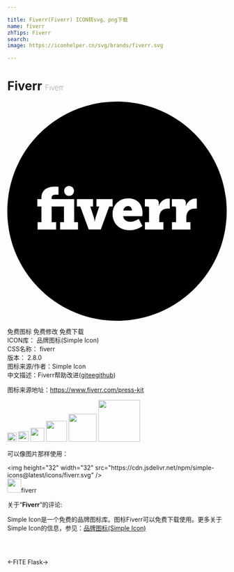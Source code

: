 ```yaml
---

title: Fiverr(Fiverr) ICON转svg、png下载
name: fiverr
zhTips: Fiverr
search: 
image: https://iconhelper.cn/svg/brands/fiverr.svg

---
```


# Fiverr  <small style="font-size: 60%;font-weight: 100">Fiverr</small>

<div id="svg" class="svg-wrap">
<svg role="img" viewBox="0 0 24 24" xmlns="http://www.w3.org/2000/svg"><title>Fiverr icon</title><path d="M13.639,11.928h-0.954c0.06-0.258,0.216-0.492,0.534-0.492C13.465,11.436,13.639,11.664,13.639,11.928z M24.001,12 c0,6.627-5.373,12-12,12s-12-5.373-12-12s5.373-12,12-12S24.001,5.373,24.001,12z M6.217,9.78c0,0.298,0.242,0.54,0.54,0.54 c0.298,0,0.54-0.242,0.54-0.54s-0.242-0.54-0.54-0.54C6.459,9.24,6.217,9.482,6.217,9.78z M7.735,13.2h-0.42v-2.526H4.849v-0.162 c0-0.318,0.318-0.324,0.48-0.324c0.186,0,0.27,0.018,0.27,0.018V9.33c0,0-0.168-0.024-0.396-0.024c-0.516,0-1.47,0.144-1.47,1.236 v0.138h-0.45v0.81h0.45v1.71h-0.42v0.81h2.028V13.2H4.849v-1.71h1.35v1.71h-0.42v0.81h1.956V13.2z M11.149,11.484h0.372v-0.81 h-1.77v0.81h0.3l-0.384,1.2c-0.072,0.198-0.09,0.438-0.09,0.438H9.553c0,0-0.018-0.24-0.09-0.438l-0.384-1.2h0.3v-0.81h-1.77v0.81 h0.372l0.924,2.52h1.32L11.149,11.484z M14.797,12.204c0-0.924-0.558-1.608-1.548-1.608c-1.074,0-1.734,0.762-1.734,1.74 c0,0.888,0.642,1.746,1.83,1.746c0.9,0,1.434-0.468,1.434-0.468l-0.408-0.774c0,0-0.444,0.318-0.936,0.318 c-0.354,0-0.69-0.186-0.774-0.612h2.112C14.767,12.54,14.797,12.312,14.797,12.204L14.797,12.204z M17.773,10.632 c0,0-0.066-0.012-0.132-0.012c-0.51-0.006-0.93,0.366-1.068,0.822v0h-0.012c0,0,0.012-0.066,0.012-0.168V11.1 c0-0.306-0.168-0.426-0.474-0.426h-1.05v0.81h0.312c0.09,0,0.144,0.054,0.144,0.144V13.2h-0.45v0.81h2.022V13.2h-0.45v-0.486 c0-0.606,0.3-1.002,0.918-1.002c0.138,0,0.228,0.018,0.228,0.018V10.632z M20.731,11.73v-1.098c0,0-0.066-0.012-0.132-0.012 c-0.504-0.006-0.924,0.366-1.068,0.822v0h-0.012c0,0,0.012-0.066,0.012-0.168V11.1c0-0.306-0.168-0.426-0.474-0.426h-1.05v0.81 h0.312c0.09,0,0.144,0.054,0.144,0.144V13.2h-0.45v0.81h2.022V13.2h-0.45v-0.486c0-0.606,0.3-1.002,0.918-1.002 C20.641,11.712,20.731,11.73,20.731,11.73z"/></svg>
</div>
<detail full-name='fiverr'></detail>

<div class="detail-page">
<p>
<span><span class="badge-success badge">免费图标</span> <span class="badge-success badge">免费修改</span>  <span class="badge-success badge">免费下载</span> </span>
<br/>
<span>
ICON库：
<span class="badge-secondary badge">品牌图标(Simple Icon)</span> 
</span>
<br/>
<span>
CSS名称：
<span class="badge-secondary badge">fiverr</span> 
</span>

<br/>
<span>
版本：
<span class="badge-secondary badge">2.8.0</span> 
</span>
<br/>
<span>图标来源/作者：<span class="badge-light badge">Simple Icon</span></span> 
<br/>
<span class="zh-detail">中文描述：<span class="badge-primary badge">Fiverr</span><span class="help-link"><span>帮助改进</span>(<a href="https://gitee.com/liuwave/icon-helper/edit/master/json/brands/fiverr.json" target="_blank" rel="noopener noreferrer">gitee</a><a href="https://github.com/liuwave/icon-helper/edit/master/json/brands/fiverr.json" target="_blank" rel="noopener noreferrer">github</a></span>)</span><br/>
</p>
</div><div class="description description alert alert-light"><p>图标来源地址：<a href="https://www.fiverr.com/press-kit" target="_blank" rel="noopener noreferrer">https://www.fiverr.com/press-kit</a></p></div>
<div class="alert alert-dark">
<img height="21" width="21" src="https://cdn.jsdelivr.net/npm/simple-icons@latest/icons/fiverr.svg" />
<img height="24" width="24" src="https://cdn.jsdelivr.net/npm/simple-icons@latest/icons/fiverr.svg" />
<img height="32" width="32" src="https://cdn.jsdelivr.net/npm/simple-icons@latest/icons/fiverr.svg" />
<img height="48" width="48" src="https://cdn.jsdelivr.net/npm/simple-icons@latest/icons/fiverr.svg" />
<img height="64" width="64" src="https://cdn.jsdelivr.net/npm/simple-icons@latest/icons/fiverr.svg" />
<img height="96" width="96" src="https://cdn.jsdelivr.net/npm/simple-icons@latest/icons/fiverr.svg" />

</div>
<div>
  <p>可以像图片那样使用：    
  </p>
  <div class="alert alert-primary" style="font-size: 14px">
    &lt;img height="32" width="32" src="https://cdn.jsdelivr.net/npm/simple-icons@latest/icons/fiverr.svg" /&gt;
    <copy-btn content='<img height="32" width="32" src="https://cdn.jsdelivr.net/npm/simple-icons@latest/icons/fiverr.svg" />'></copy-btn>
  </div>
  <div class="alert alert-secondary">
    <img height="32" width="32" src="https://cdn.jsdelivr.net/npm/simple-icons@latest/icons/fiverr.svg" />fiverr
    <copy-btn content="fiverr" btn-title="复制图标名称"></copy-btn>
  </div>
</div>
<div class="icon-detail__container">
<p>关于“<b>Fiverr</b>”的评论:</p>
</div>
<Vssue title="关于“Fiverr”的评论" />
<div><p>Simple Icon是一个免费的品牌图标库。图标Fiverr可以免费下载使用。更多关于  Simple Icon的信息，参见：<a target="_blank" href="https://iconhelper.cn/brands.html">品牌图标(Simple Icon)</a>
</p></div>


<div style="padding:2rem 0 " class="page-nav"><p class="inner"><span class="prev">←<router-link to="/icon/fite.html">FITE</router-link></span> <span class="next"><router-link to="/icon/flask.html">Flask</router-link>→</span></p></div>
